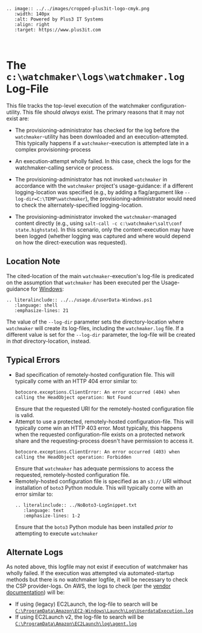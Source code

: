 ```{eval-rst}
.. image:: ../../images/cropped-plus3it-logo-cmyk.png
   :width: 140px
   :alt: Powered by Plus3 IT Systems
   :align: right
   :target: https://www.plus3it.com
```
<br>

# The `c:\watchmaker\logs\watchmaker.log` Log-File

This file tracks the top-level execution of the watchmaker configuration-utility. This file should _always_ exist. The primary reasons that it may not exist are:

- The provisioning-administrator has checked for the log before the ``watchmaker``-utility has been downloaded and an execution-attempted. This typically happens if a ``watchmaker``-execution is attempted late in a complex provisioning-process

- An execution-attempt wholly failed. In this case, check the logs for the watchmaker-calling service or process.

- The provisioning-administrator has not invoked ``watchmaker`` in accordance with the ``watchmaker`` project's usage-guidance: if a different logging-location was specified (e.g., by adding a flag/argument like ``--log-dir=C:\TEMP\watchmaker``), the provisioning-administrator would need to check the alternately-specified logging-location.

- The provisioning-administrator invoked the ``watchmaker``-managed content directly (e.g., using ``salt-call -c c:\watchmaker\salt\conf state.highstate``). In this scenario, only the content-execution may have been logged (whether logging was captured and where would depend on how the direct-execution was requested).

## Location Note

The cited-location of the main ``watchmaker``-execution's log-file is predicated on the assumption that ``watchmaker`` has been executed per the Usage-guidance for [Windows](../../usage.md#windows):

```{eval-rst}
.. literalinclude:: ../../usage.d/userData-Windows.ps1
   :language: shell
   :emphasize-lines: 21
```

The value of the ``--log-dir`` parameter sets the directory-location where ``watchmaker`` will create its log-files, including the ``watchmaker.log`` file. If a different value is set for the ``--log-dir`` parameter, the log-file will be created in _that_ directory-location, instead.


## Typical Errors

* Bad specification of remotely-hosted configuration file. This will typically come with an HTTP 404 error similar to:
    ~~~
    botocore.exceptions.ClientError: An error occurred (404) when calling the HeadObject operation: Not Found
    ~~~
    Ensure that the requested URI for the remotely-hosted configuration file is valid.
* Attempt to use a protected, remotely-hosted configuration-file. This will typically come win an HTTP 403 error. Most typically, this happens when the requested configuration-file exists on a protected network share and the requesting-process doesn't have permission to access it.
    ~~~
    botocore.exceptions.ClientError: An error occurred (403) when calling the HeadObject operation: Forbidden
    ~~~
    Ensure that `watchmaker` has adequate permissions to access the requested, remotely-hosted configuration file.
* Remotely-hosted configuration file is specified as an `s3://` URI without installation of `boto3` Python module. This will typically come with an error similar to:
    ```{eval-rst}
    .. literalinclude:: ../NoBoto3-LogSnippet.txt
       :language: text
       :emphasize-lines: 1-2
    ```
    Ensure that the `boto3` Python module has been installed _prior to_ attempting to execute `watchmaker`

## Alternate Logs

As noted above, this logfile may not exist if execution of watchmaker has wholly failed. If the execution was attempted via automated-startup methods but there is no watchmaker logfile, it will be necessary to check the CSP provider-logs. On AWS, the logs to check (per the [vendor documentation](https://docs.aws.amazon.com/AWSEC2/latest/WindowsGuide/ec2-windows-user-data.html#user-data-execution)) will be:

* If using (legacy) EC2Launch, the log-file to search will be [``C:\ProgramData\Amazon\EC2-Windows\Launch\Log\UserdataExecution.log``](c_amazon_EC2Launch_Log_UserdataExecution.log.md)
* If using EC2Launch v2, the log-file to search will be [``C:\ProgramData\Amazon\EC2Launch\log\agent.log``](c_amazon_EC2Launch_v2_Log_UserdataExecution.log.md)

